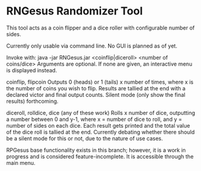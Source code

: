 # RNGesus Randomizer Tool

This tool acts as a coin flipper and a dice roller with configurable number of sides.

Currently only usable via command line. No GUI is planned as of yet.

Invoke with: java -jar RNGesus.jar <coinflip|diceroll> <number of coins/dice> <sides on dice>
Arguments are optional. If none are given, an interactive menu is displayed instead.

coinflip, flipcoin	Outputs 0 (heads) or 1 (tails) x number of times, where x is the number of coins you wish to flip. Results are tallied
		at the end with a declared victor and final output counts. Silent mode (only show the final results) forthcoming.

diceroll, rolldice, dice (any of these work)	Rolls x number of dice, outputting a number between 0 and y-1, where x = number of dice to roll, and y = number
		of sides on each dice. Each result gets printed and the total value of the dice roll is tallied at the end.
		Currently debating whether there should be a silent mode for this or not, due to the nature of use cases.


RPGesus base functionality exists in this branch; however, it is a work in progress and is considered feature-incomplete. It is accessible through the main menu.
